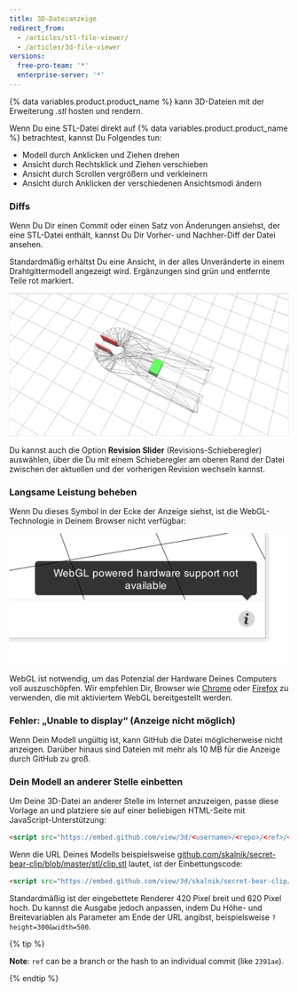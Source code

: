 ```yaml
---
title: 3D-Dateianzeige
redirect_from:
  - /articles/stl-file-viewer/
  - /articles/3d-file-viewer
versions:
  free-pro-team: '*'
  enterprise-server: '*'
---
```


{% data variables.product.product_name %} kann 3D-Dateien mit der Erweiterung *.stl* hosten und rendern.

Wenn Du eine STL-Datei direkt auf {% data variables.product.product_name %} betrachtest, kannst Du Folgendes tun:

* Modell durch Anklicken und Ziehen drehen
* Ansicht durch Rechtsklick und Ziehen verschieben
* Ansicht durch Scrollen vergrößern und verkleinern
* Ansicht durch Anklicken der verschiedenen Ansichtsmodi ändern

### Diffs

Wenn Du Dir einen Commit oder einen Satz von Änderungen ansiehst, der eine STL-Datei enthält, kannst Du Dir Vorher- und Nachher-Diff der Datei ansehen.

Standardmäßig erhältst Du eine Ansicht, in der alles Unveränderte in einem Drahtgittermodell angezeigt wird. Ergänzungen sind grün und entfernte Teile rot markiert.

![Drahtgittermodell](/assets/images/help/repository/stl_wireframe.png)

Du kannst auch die Option **Revision Slider** (Revisions-Schieberegler) auswählen, über die Du mit einem Schieberegler am oberen Rand der Datei zwischen der aktuellen und der vorherigen Revision wechseln kannst.

### Langsame Leistung beheben

Wenn Du dieses Symbol in der Ecke der Anzeige siehst, ist die WebGL-Technologie in Deinem Browser nicht verfügbar:

![WebGL-Pop-Fehler](/assets/images/help/repository/render_webgl_error.png)

WebGL ist notwendig, um das Potenzial der Hardware Deines Computers voll auszuschöpfen. Wir empfehlen Dir, Browser wie [Chrome](https://www.google.com/intl/en/chrome/browser/) oder [Firefox](https://www.mozilla.org/en-US/firefox/new/) zu verwenden, die mit aktiviertem WebGL bereitgestellt werden.

### Fehler: „Unable to display“ (Anzeige nicht möglich)

Wenn Dein Modell ungültig ist, kann GitHub die Datei möglicherweise nicht anzeigen. Darüber hinaus sind Dateien mit mehr als 10 MB für die Anzeige durch GitHub zu groß.

### Dein Modell an anderer Stelle einbetten

Um Deine 3D-Datei an anderer Stelle im Internet anzuzeigen, passe diese Vorlage an und platziere sie auf einer beliebigen HTML-Seite mit JavaScript-Unterstützung:

```html
<script src="https://embed.github.com/view/3d/<username>/<repo>/<ref>/<path_to_file>"></script>
```

Wenn die URL Deines Modells beispielsweise [github.com/skalnik/secret-bear-clip/blob/master/stl/clip.stl](https://github.com/skalnik/secret-bear-clip/blob/master/stl/clip.stl) lautet, ist der Einbettungscode:

```html
<script src="https://embed.github.com/view/3d/skalnik/secret-bear-clip/master/stl/clip.stl"></script>
```

Standardmäßig ist der eingebettete Renderer 420 Pixel breit und 620 Pixel hoch. Du kannst die Ausgabe jedoch anpassen, indem Du Höhe- und Breitevariablen als Parameter am Ende der URL angibst, beispielsweise `?height=300&width=500`.

{% tip %}

**Note**: `ref` can be a branch or the hash to an individual commit (like `2391ae`).

{% endtip %}
